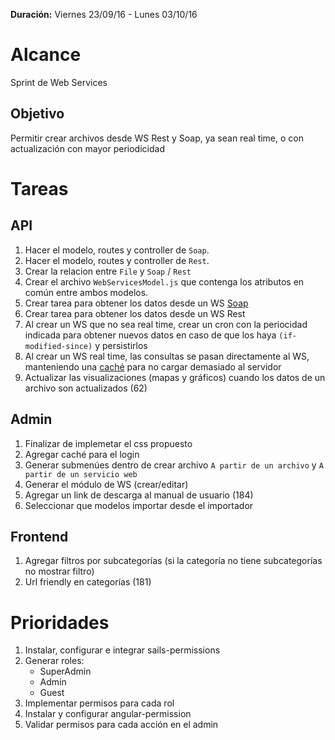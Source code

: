 **Duración:** Viernes 23/09/16 - Lunes 03/10/16

# Alcance
Sprint de Web Services

## Objetivo
Permitir crear archivos desde WS Rest y Soap, ya sean real time, o con actualización con mayor periodicidad

# Tareas

## API
1. Hacer el modelo, routes y controller de `Soap`.
2. Hacer el modelo, routes y controller de `Rest`.
3. Crear la relacion entre `File` y `Soap` / `Rest`
4. Crear el archivo `WebServicesModel.js` que contenga los atributos en común entre ambos modelos.
5. Crear tarea para obtener los datos desde un WS [Soap](https://github.com/vpulim/node-soap)
6. Crear tarea para obtener los datos desde un WS Rest
7. Al crear un WS que no sea real time, crear un cron con la periocidad indicada para obtener nuevos datos
 en caso de que los haya `(if-modified-since)` y persistirlos
8. Al crear un WS real time, las consultas se pasan directamente al WS,
 manteniendo una [caché](https://github.com/ptarjan/node-cache) para no cargar demasiado al servidor
9. Actualizar las visualizaciones (mapas y gráficos) cuando los datos de un archivo son actualizados (62)

## Admin
1. Finalizar de implemetar el css propuesto
2. Agregar caché para el login
3. Generar submenúes dentro de crear archivo `A partir de un archivo` y `A partir de un servicio web`
4. Generar el módulo de WS (crear/editar)
5. Agregar un link de descarga al manual de usuario (184)
6. Seleccionar que modelos importar desde el importador

## Frontend
1. Agregar filtros por subcategorías (si la categoría no tiene subcategorías no mostrar filtro)
2. Url friendly en categorías (181)

# Prioridades
1. Instalar, configurar e integrar sails-permissions
2. Generar roles:
    - SuperAdmin
    - Admin
    - Guest
3. Implementar permisos para cada rol
4. Instalar y configurar angular-permission
5. Validar permisos para cada acción en el admin


